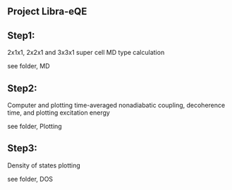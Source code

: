 ## Project Libra-eQE

## Step1:
   2x1x1, 2x2x1 and 3x3x1 super cell MD type calculation

   see folder, MD

## Step2:
  Computer and plotting time-averaged nonadiabatic coupling, decoherence time, and plotting excitation energy 

  see folder, Plotting

## Step3: 
   Density of states plotting 

   see folder, DOS
